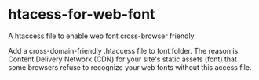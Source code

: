 # htacess-for-web-font

A htaccess file to enable web font cross-browser friendly

Add a cross-domain-friendly .htaccess file to font folder. The reason is Content Delivery Network (CDN) for your site's static assets (font) that some browsers refuse to recognize your web fonts without this access file.
